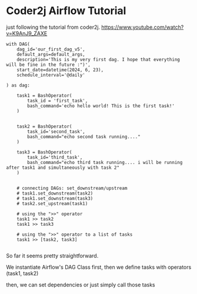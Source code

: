 # Coder2j Airflow Tutorial

just following the tutorial from coder2j.
https://www.youtube.com/watch?v=K9AnJ9_ZAXE



```
with DAG(
    dag_id='our_first_dag_v5',
    default_args=default_args,
    description='This is my very first dag. I hope that everything will be fine in the future :")',
    start_date=datetime(2024, 6, 23),
    schedule_interval='@daily'

) as dag:
    
    task1 = BashOperator(
        task_id = 'first_task',
        bash_command='echo hello world! This is the first task!'
    )

    
    task2 = BashOperator(
        task_id='second_task',
        bash_command="echo second task running...."
    )

    task3 = BashOperator(
        task_id='third_task',
        bash_command="echo third task running.... i will be running after task1 and simultaneously with task 2"
    )
    

    # connecting DAGs: set_downstream/upstream
    # task1.set_downstream(task2)
    # task1.set_downstream(task3)
    # task2.set_upstream(task1)

    # using the ">>" operator
    task1 >> task2
    task1 >> task3

    # using the ">>" operator to a list of tasks
    task1 >> [task2, task3]
    
```


So far it seems pretty straightforward.

We instantiate Airflow's DAG Class first, then we define tasks with operators (task1, task2)

then, we can set dependencies or just simply call those tasks